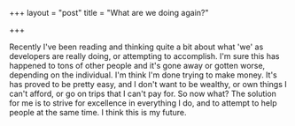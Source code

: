 +++
layout = "post"
title = "What are we doing again?"

+++

Recently I've been reading and thinking quite a bit about what 'we' as developers are really doing, or attempting to accomplish. I'm sure this has happened to tons of other people and it's gone away or gotten worse, depending on the individual. 
I'm think I'm done trying to make money. It's has proved to be pretty easy, and I don't want to be wealthy, or own things I can't afford, or go on trips that I can't pay for. So now what? 
The solution for me is to strive for excellence in everything I do, and to attempt to help people at the same time. I think this is my future.

